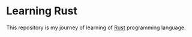 # Learning Rust
This repository is my journey of learning of [Rust](http://www.rust-lang.org/) programming language.